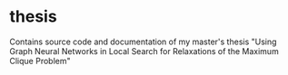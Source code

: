 # thesis
Contains source code and documentation of my master's thesis "Using Graph Neural Networks in Local Search for Relaxations of the Maximum Clique Problem"
